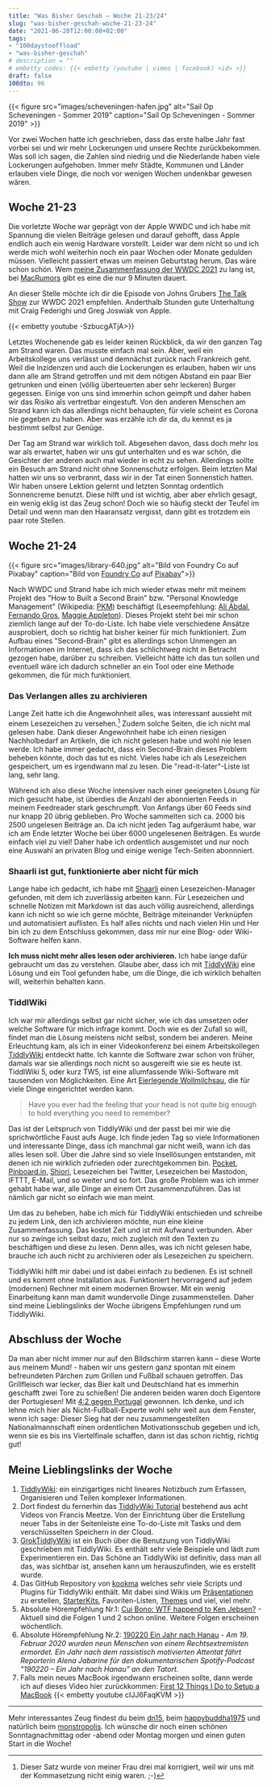 ```yaml
---
title: "Was Bisher Geschah – Woche 21-23/24"
slug: "was-bisher-geschah-woche-21-23-24"
date: "2021-06-20T12:00:00+02:00"
tags:
- "100daystooffload"
- "was-bisher-geschah"
# description = ""
# embetty codes: {{< embetty (youtube | vimeo | facebook) <id> >}}
draft: false
100dto: 96
---
```


{{< figure src="images/scheveningen-hafen.jpg" alt="Sail Op Scheveningen - Sommer 2019" caption="Sail Op Scheveningen - Sommer 2019" >}}

Vor zwei Wochen hatte ich geschrieben, dass das erste halbe Jahr fast vorbei sei und wir mehr Lockerungen und unsere Rechte zurückbekommen. Was soll ich sagen, die Zahlen sind niedrig und die Niederlande haben viele Lockerungen aufgehoben. Immer mehr Städte, Kommunen und Länder erlauben viele Dinge, die noch vor wenigen Wochen undenkbar gewesen wären.

## Woche 21-23

Die vorletzte Woche war geprägt von der Apple WWDC und ich habe mit Spannung die vielen Beiträge gelesen und darauf gehofft, dass Apple endlich auch ein wenig Hardware vorstellt. Leider war dem nicht so und ich werde mich wohl weiterhin noch ein paar Wochen oder Monate gedulden müssen. Vielleicht passiert etwas um meinen Geburtstag herum. Das wäre schon schön. Wem [meine Zusammenfassung der WWDC 2021](https://zn80.net/2021/06/apple-keynote-zur-wwdc-2021/) zu lang ist, bei [MacRumors](https://www.macrumors.com/2021/06/07/wwdc-2021-recap/) gibt es eine die nur 9 Minuten dauert.

An dieser Stelle möchte ich dir die Episode von Johns Grubers [The Talk Show](https://www.youtube.com/watch?v=-SzbucgATjA) zur WWDC 2021 empfehlen. Anderthalb Stunden gute Unterhaltung mit Craig Federighi und Greg Joswiak von Apple.

{{< embetty youtube -SzbucgATjA>}}

Letztes Wochenende gab es leider keinen Rückblick, da wir den ganzen Tag am Strand waren. Das musste einfach mal sein. Aber, weil ein Arbeitskollege uns verlässt und demnächst zurück nach Frankreich geht. Weil die Inzidenzen und auch die Lockerungen es erlauben, haben wir uns dann alle am Strand getroffen und mit dem nötigen Abstand ein paar Bier getrunken und einen (völlig überteuerten aber sehr leckeren) Burger gegessen. Einige von uns sind immerhin schon geimpft und daher haben wir das Risiko als vertretbar eingestuft. Von den anderen Menschen am Strand kann ich das allerdings nicht behaupten, für viele scheint es Corona nie gegeben zu haben. Aber was erzähle ich dir da, du kennst es ja bestimmt selbst zur Genüge.

Der Tag am Strand war wirklich toll. Abgesehen davon, dass doch mehr los war als erwartet, haben wir uns gut unterhalten und es war schön, die Gesichter der anderen auch mal wieder in echt zu sehen. Allerdings sollte ein Besuch am Strand nicht ohne Sonnenschutz erfolgen. Beim letzten Mal hatten wir uns so verbrannt, dass wir in der Tat einen Sonnenstich hatten. Wir haben unsere Lektion gelernt und letzten Sonntag ordentlich Sonnencreme benutzt. Diese hilft und ist wichtig, aber aber ehrlich gesagt, ein wenig eklig ist das Zeug schon! Doch wie so häufig steckt der Teufel im Detail und wenn man den Haaransatz vergisst, dann gibt es trotzdem ein paar rote Stellen.

## Woche 21-24

{{< figure src="images/library-640.jpg" alt="Bild von Foundry Co auf Pixabay" caption="Bild von [Foundry Co](https://pixabay.com/de/users/foundry-923783/) auf [Pixabay](https://pixabay.com/de/)">}}

Nach WWDC und Strand habe ich mich wieder etwas mehr mit meinem Projekt des "How to Built a Second Brain" bzw. "Personal Knowledge Management" (Wikipedia: [PKM]) beschäftigt (Leseempfehlung: [Ali Abdal], [Fernando Gros], [Maggie Appleton][basb]). Dieses Projekt steht bei mir schon ziemlich lange auf der To-do-Liste. Ich habe viele verschiedene Ansätze ausprobiert, doch so richtig hat bisher keiner für mich funktioniert. Zum Aufbau eines "Second-Brain" gibt es allerdings schon Unmengen an Informationen im Internet, dass ich das schlichtweg nicht in Betracht gezogen habe, darüber zu schreiben. Vielleicht hätte ich das tun sollen und eventuell wäre ich dadurch schneller an ein Tool oder eine Methode gekommen, die für mich funktioniert.

[PKM]: https://de.wikipedia.org/wiki/Pers%C3%B6nliches_Wissensmanagement
[Ali Abdal]: https://aliabdaal.com/building-a-second-brain/
[Fernando Gros]: https://fernandogros.com/building-a-second-brain/
[basb]: https://maggieappleton.com/basb

### Das Verlangen alles zu archivieren

Lange Zeit hatte ich die Angewohnheit alles, was interessant aussieht mit einem Lesezeichen zu versehen.[^1] Zudem solche Seiten, die ich nicht mal gelesen habe. Dank dieser Angewohnheit habe ich einen riesigen Nachholbedarf an Artikeln, die ich nicht gelesen habe und wohl nie lesen werde. Ich habe immer gedacht, dass ein Second-Brain dieses Problem beheben könnte, doch das tut es nicht. Vieles habe ich als Lesezeichen gespeichert, um es irgendwann mal zu lesen. Die "read-it-later"-Liste ist lang, sehr lang.

Während ich also diese Woche intensiver nach einer geeigneten Lösung für mich gesucht habe, ist überdies die Anzahl der abonnierten Feeds in meinem Feedreader stark geschrumpft. Von Anfangs über 60 Feeds sind nur knapp 20 übrig geblieben. Pro Woche sammelten sich ca. 2000 bis 2500 ungelesen Beiträge an. Da ich nicht jeden Tag aufgeräumt habe, war ich am Ende letzter Woche bei über 6000 ungelesenen Beiträgen. Es wurde einfach viel zu viel! Daher habe ich ordentlich ausgemistet und nur noch eine Auswahl an privaten Blog und einige wenige Tech-Seiten abonnniert.

[^1]: Dieser Satz wurde von meiner Frau drei mal korrigiert, weil wir uns mit der Kommasetzung nicht einig waren. ;-)

### Shaarli ist gut, funktionierte aber nicht für mich

Lange habe ich gedacht, ich habe mit [Shaarli] einen Lesezeichen-Manager gefunden, mit dem ich zuverlässig arbeiten kann. Für Lesezeichen und schnelle Notizen mit Markdown ist das auch völlig ausreichend, allerdings kann ich nicht so wie ich gerne möchte, Beiträge miteinander Verknüpfen und automatisiert auflisten. Es half alles nichts und nach vielen Hin und Her bin ich zu dem Entschluss gekommen, dass mir nur eine Blog- oder Wiki-Software helfen kann.

**Ich muss nicht mehr alles lesen oder archivieren.** Ich habe lange dafür gebraucht um das zu verstehen. Glaube aber, dass ich mit [TiddlyWiki] eine Lösung und ein Tool gefunden habe, um die Dinge, die ich wirklich behalten will, weiterhin behalten kann.

### TiddlWiki

Ich war mir allerdings selbst gar nicht sicher, wie ich das umsetzen oder welche Software für mich infrage kommt. Doch wie es der Zufall so will, findet man die Lösung meistens nicht selbst, sondern bei anderen. Meine Erleuchtung kam, als ich in einer Videokonferenz bei einem Arbeitskollegen [TiddlyWiki] entdeckt hatte. Ich kannte die Software zwar schon von früher, damals war sie allerdings noch nicht so ausgereift wie sie es heute ist. TiddlWiki 5, oder kurz TW5, ist eine allumfassende Wiki-Software mit tausenden von Möglichkeiten. Eine Art [Eierlegende Wollmilchsau], die für viele Dinge eingerichtet werden kann.

> Have you ever had the feeling that your head is not quite big enough to hold everything you need to remember?

Das ist der Leitspruch von TiddlyWiki und der passt bei mir wie die sprichwörtliche Faust aufs Auge. Ich finde jeden Tag so viele Informationen und interessante Dinge, dass ich manchmal gar nicht weiß, wann ich das alles lesen soll. Über die Jahre sind so viele Insellösungen entstanden, mit denen ich nie wirklich zufrieden oder zurechtgekommen bin. [Pocket], [Pinboard.in], [Shiori], Lesezeichen bei Twitter, Lesezeichen bei Mastodon, IFTTT, E-Mail, und so weiter und so fort. Das große Problem was ich immer gehabt habe war, alle Dinge an einem Ort zusammenzuführen. Das ist nämlich gar nicht so einfach wie man meint.

Um das zu beheben, habe ich mich für TiddlyWiki entschieden und schreibe zu jedem Link, den ich archivieren möchte, nun eine kleine Zusammenfassung. Das kostet Zeit und ist mit Aufwand verbunden. Aber nur so zwinge ich selbst dazu, mich zugleich mit den Texten zu beschäftigen und diese zu lesen. Denn alles, was ich nicht gelesen habe, brauche ich auch nicht zu archivieren oder als Lesezeichen zu speichern.

TiddlyWiki hilft mir dabei und ist dabei einfach zu bedienen. Es ist schnell und es kommt ohne Installation aus. Funktioniert hervorragend auf jedem (modernen) Rechner mit einem modernen Browser. Mit ein wenig Einarbeitung kann man damit wundervolle Dinge zusammenstellen. Daher sind meine Lieblingslinks der Woche übrigens Empfehlungen rund um TiddlyWiki.

## Abschluss der Woche

Da man aber nicht immer nur auf den Bildschirm starren kann – diese Worte aus meinem Mund! - haben wir uns gestern ganz spontan mit einem befreundeten Pärchen zum Grillen und Fußball schauen getroffen. Das Grillfleisch war lecker, das Bier kalt und Deutschland hat es immerhin geschafft zwei Tore zu schießen! Die anderen beiden waren doch Eigentore der Portugiesen! Mit [4:2 gegen Portugal][sportschau] gewonnen. Ich denke, und ich lehne mich hier als Nicht-Fußball-Experte wohl sehr weit aus dem Fenster, wenn ich sage: Dieser Sieg hat der neu zusammengestellten Nationalmannschaft einen ordentlichen Motivationsschub gegeben und ich, wenn sie es bis ins Viertelfinale schaffen, dann ist das schon richtig, richtig gut!

## Meine Lieblingslinks der Woche

1. [TiddlyWiki]: ein einzigartiges nicht lineares Notizbuch zum Erfassen, Organisieren und Teilen komplexer Informationen.
2. Dort findest du fernerhin das [TiddlyWiki Tutorial] bestehend aus acht Videos von Francis Meetze. Von der Einrichtung über die Erstellung neuer Tabs in der Seitenleiste eine To-do-Liste mit Tasks und dem verschlüsselten Speichern in der Cloud.
3. [GrokTiddlyWiki] ist ein Buch über die Benutzung von TiddlyWiki geschrieben mit TiddlyWiki. Es enthält sehr viele Beispiele und lädt zum Experimentieren ein. Das Schöne an TiddlyWiki ist definitiv, dass man all das, was sichtbar ist, ansehen kann um herauszufinden, wie es erstellt wurde.
4. Das GitHub Repository von [kookma] welches sehr viele Scripts und Plugins für TiddlyWiki enthält. Mit dabei sind Wikis um [Präsentationen](https://github.com/kookma/TW-Shiraz) zu erstellen, [StarterKits](https://github.com/kookma/TW-Shiraz), Favoriten-Listen, [Themes](https://github.com/kookma/Notebook) und viel, viel mehr.
5. Absolute Hörempfehlung Nr.1: [Cui Bono: WTF happend to Ken Jebsen?][kenjebsen] - Aktuell sind die Folgen 1 und 2 schon online. Weitere Folgen erscheinen wöchentlich.
6. Absolute Hörempfehlung Nr.2: [190220 Ein Jahr nach Hanau][hanau] - _Am 19. Februar 2020 wurden neun Menschen von einem Rechtsextremisten ermordet. Ein Jahr nach dem rassistisch motivierten Attentat fährt Reporterin Alena Jabarine für den dokumentarischen Spotify-Podcast "190220 – Ein Jahr nach Hanau" an den Tatort._
7. Falls mein neues MacBook irgendwann erscheinen sollte, dann werde ich auf dieses Video hier zurückkommen: [First 12 Things I Do to Setup a MacBook][12things-macbook]
    {{< embetty youtube cIJJ6FaqKVM >}}

[Eierlegende Wollmilchsau]: https://de.wikipedia.org/wiki/Eierlegende_Wollmilchsau
[TiddlyWiki]: https://tiddlywiki.com/
[Shaarli]: https://github.com/shaarli/Shaarli
[Pocket]: https://getpocket.com
[Pinboard.in]: https://pinboard.in
[Shiori]: https://github.com/go-shiori/shiori
[TiddlyWiki Tutorial]: https://www.youtube.com/playlist?list=PLzZCajspPU_UjFn0uy-J9URz0LP4zhxRK
[GrokTiddlyWiki]: https://groktiddlywiki.com/read/
[kookma]: https://github.com/kookma?tab=repositories
[sportschau]: https://www.sportschau.de/fussball/uefaeuro2020/analyse-deutschland-portugal-dfb-team-begeistert-weil-loew-an-den-richtigen-stellen-justiert-100.html
[kenjebsen]: https://www.ardaudiothek.de/cui-bono-wtf-happened-to-ken-%20jebsen/89991466
[hanau]: https://www.grimme-online-award.de/2021/preistraeger/p/d/190220-ein-jahr-nach-hanau-1/
[12things-macbook]: https://www.youtube.com/watch?v=cIJJ6FaqKVM

---

Mehr interessantes Zeug findest du beim [dn15](https://dn15.de/), beim [happybuddha1975](https://happybuddha1975.de/) und natürlich beim [monstropolis](https://monstropolis.wordpress.com/). Ich wünsche dir noch einen schönen Sonntagnachmittag oder -abend oder Montag morgen und einen guten Start in die Woche!
